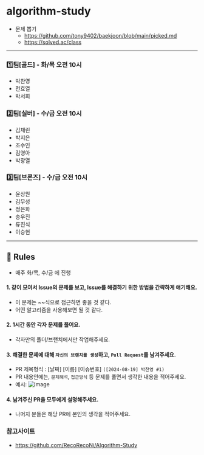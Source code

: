 # algorithm-study
- 문제 뽑기
  - https://github.com/tony9402/baekjoon/blob/main/picked.md
  - https://solved.ac/class
---
### 1️⃣팀[골드] - 화/목 오전 10시
- 박찬영
- 전효열
- 박서희

### 2️⃣팀[실버] - 수/금 오전 10시
- 김채린
- 박지은
- 조수인
- 김영아
- 박광열

### 3️⃣팀[브론즈] - 수/금 오전 10시
- 윤상원
- 김무성
- 정은화
- 송우진
- 류진식
- 이승현


---
## 📢 Rules
- 매주 화/목, 수/금 에 진행
#### 1. 같이 모여서 Issue의 문제를 보고, Issue를 해결하기 위한 방법을 간략하게 얘기해요.
  - 이 문제는 ~~식으로 접근하면 좋을 것 같다.
  - 어떤 알고리즘을 사용해보면 될 것 같다.
#### 2. 1시간 동안 각자 문제를 풀어요.
  - 각자만의 폴더/브랜치에서만 작업해주세요.
#### 3. 해결한 문제에 대해 `자신의 브랜치를 생성`하고, `Pull Request`를 남겨주세요.
  - PR 제목형식 : [날짜] [이름] [이슈번호] `([2024-08-19] 박찬영 #1)`
  - PR 내용안에는, `문제해석`, `접근방식` 등 문제를 풀면서 생각한 내용을 적어주세요.
  - 예시: ![image](https://github.com/user-attachments/assets/cb6207f8-ebc9-4e3c-9a67-dccb2e07f191)

#### 4. 남겨주신 PR을 모두에게 설명해주세요.
  - 나머지 분들은 해당 PR에 본인의 생각을 적어주세요.




### 참고사이트
- https://github.com/RecoRecoNi/Algorithm-Study
